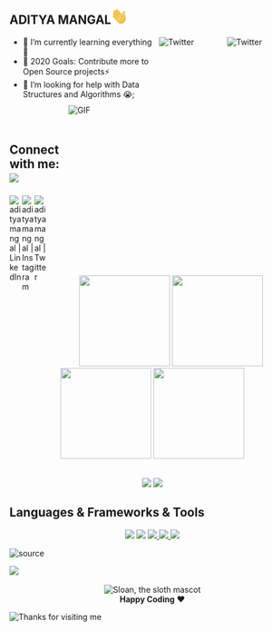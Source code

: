 ## ADITYA MANGAL<img src="https://raw.githubusercontent.com/ABSphreak/ABSphreak/master/gifs/Hi.gif" width="30px">
<a href="https://twitter.com/AdityaM44382015" target="_blank"><img src="https://cdn2.iconfinder.com/data/icons/social-media-2199/64/social_media_isometric_6-twitter-512.png" height="120px" width="120px" alt="Twitter" align="right"></a><a href="https://www.linkedin.com/in/aditya-mangal-b876041b4/" target="_blank"><img src="https://cdn2.iconfinder.com/data/icons/social-media-2199/64/social_media_isometric_14-linkedin-512.png" height="120px" width="120px" alt="Twitter" align="right"></a>

<img align="right" alt="GIF" src="https://i.imgur.com/OTKgDSt.gif" width="400" height="300" />

- 🌱 I’m currently learning everything 🤣 
- 🥅 2020 Goals: Contribute more to Open Source projects⚡
- 🤔 I’m looking for help with Data Structures and Algorithms 😭;
<br />
<br />

## Connect with me: <img src="https://gitee.com/skykeyjoker/PicCloud/raw/master/img/Mario_Hello_Big.gif" width="30px">
[<img align="left" alt="adityamangal | LinkedIn" width="22px" src="https://cdn.jsdelivr.net/npm/simple-icons@v3/icons/facebook.svg" />][facebook]
[<img align="left" alt="adityamangal | Instagram" width="22px" src="https://cdn.jsdelivr.net/npm/simple-icons@v3/icons/instagram.svg" />][instagram]
[<img align="left" alt="adityamangal | Twitter" width="22px" src="https://cdn.jsdelivr.net/npm/simple-icons@v3/icons/twitter.svg" />][Twitter]

<p align="center"> <img src="https://octodex.github.com/images/vinyltocat.png" height="160px" width="160px"> <img src="https://octodex.github.com/images/daftpunktocat-thomas.gif" height="160px" width="160px"> <img src="https://octodex.github.com/images/daftpunktocat-guy.gif" height="160px" width="160px"> <img
src="https://octodex.github.com/images/Robotocat.png" height="160px" width="160px"></p>

<p align="center">
<br>
  <img src="https://visitor-badge.laobi.icu/badge?page_id=adityamangal1.Pretty-Readme">
  <img src="https://img.shields.io/badge/Hacktoberfest-2020-blueviolet">
  <h2>Languages & Frameworks & Tools</h2>

<p align="center">
  <code><img height="50" src="https://www.vectorlogo.zone/logos/ubuntu/ubuntu-ar21.svg"></code>
  <code><img height="50" src="https://www.vectorlogo.zone/logos/git-scm/git-scm-ar21.svg"></code>
  <a href="https://en.wikipedia.org/wiki/Python_(programming_language)">
  <code><img src="https://img.shields.io/badge/python%20-%2314354C.svg?&style=for-the-badge&logo=python&logoColor=white"/></code>
  </a>
  <a href="https://en.wikipedia.org/wiki/C_(programming_language)">
  <code><img src="https://img.shields.io/badge/c%20-%2300599C.svg?&style=for-the-badge&logo=c&logoColor=white"/></code>

  </a>
  <a href="https://github.com/adityamangal1">
  <code><img src="https://img.shields.io/badge/github%20-%23121011.svg?&style=for-the-badge&logo=github&logoColor=white"/></code>
  </a>
</p>
</p>

![source](https://user-images.githubusercontent.com/68494604/94645884-950ac780-030a-11eb-9c8f-40d9740fc6ad.gif)

<img src="https://github-readme-stats.vercel.app/api?username=adityamangal1&&show_icons=true&title_color=ffffff&icon_color=bb2acf&text_color=daf7dc&bg_color=ffba2c">

[facebook]: https://www.facebook.com/aditya.mangal2/
[instagram]: https://www.instagram.com/adityamangal/
[twitter]: https://twitter.com/AdityaM44382015/
<p align="center">
  <img alt="Sloan, the sloth mascot" width="250px" src="https://thepracticaldev.s3.amazonaws.com/uploads/user/profile_image/31047/af153cd6-9994-4a68-83f4-8ddf3e13f0bf.jpg">
  
  <br>
  <strong>Happy Coding</strong> ❤️
</p>

<img height="120" alt="Thanks for visiting me" width="100%" src="https://raw.githubusercontent.com/BrunnerLivio/brunnerlivio/master/images/marquee.svg" />
